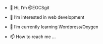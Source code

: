 - 👋 Hi, I’m @EOCSgit
- 👀 I’m interested in web development
- 🌱 I’m currently learning Wordpress/Oxygen

- 📫 How to reach me ...

<!---
EOCSgit/EOCSgit is a ✨ special ✨ repository because its `README.md` (this file) appears on your GitHub profile.
You can click the Preview link to take a look at your changes.
--->
